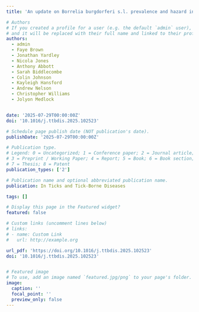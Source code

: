 ```yaml
---
title: 'An update on Borrelia burgdorferi s.l. prevalence and hazard in ticks at recreational areas in England and Wales between 2021 and 2023'

# Authors
# If you created a profile for a user (e.g. the default `admin` user), write the username (folder name) here
# and it will be replaced with their full name and linked to their profile.
authors:
  - admin
  - Faye Brown
  - Jonathan Yardley
  - Nicola Jones
  - Anthony Abbott
  - Sarah Biddlecombe
  - Colin Johnson
  - Kayleigh Hansford
  - Andrew Nelson
  - Christopher Williams
  - Jolyon Medlock


date: '2025-07-29T00:00:00Z'
doi: '10.1016/j.ttbdis.2025.102523'

# Schedule page publish date (NOT publication's date).
publishDate: '2025-07-29T00:00:00Z'

# Publication type.
# Legend: 0 = Uncategorized; 1 = Conference paper; 2 = Journal article;
# 3 = Preprint / Working Paper; 4 = Report; 5 = Book; 6 = Book section;
# 7 = Thesis; 8 = Patent
publication_types: ['2']

# Publication name and optional abbreviated publication name.
publication: In Ticks and Tick-Borne Diseases

tags: []

# Display this page in the Featured widget?
featured: false

# Custom links (uncomment lines below)
# links:
# - name: Custom Link
#   url: http://example.org

url_pdf: 'https://doi.org/10.1016/j.ttbdis.2025.102523'
doi: '10.1016/j.ttbdis.2025.102523'


# Featured image
# To use, add an image named `featured.jpg/png` to your page's folder.
image:
  caption: ''
  focal_point: ''
  preview_only: false
---
```

